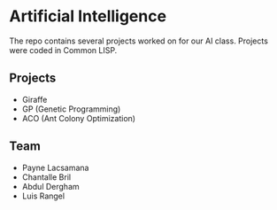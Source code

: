 # Artificial Intelligence

The repo contains several projects worked on for our AI class. Projects were coded in Common LISP.

## Projects

- Giraffe
- GP (Genetic Programming)
- ACO (Ant Colony Optimization)

## Team

- Payne Lacsamana
- Chantalle Bril
- Abdul Dergham
- Luis Rangel
